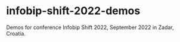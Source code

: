 # infobip-shift-2022-demos
Demos for conference Infobip Shift 2022, September 2022 in Zadar, Croatia.
